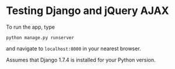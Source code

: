 # Testing Django and jQuery AJAX

To run the app, type
```shell
python manage.py runserver
```

and navigate to `localhost:8000` in your nearest browser.

Assumes that Django 1.7.4 is installed for your Python version.
